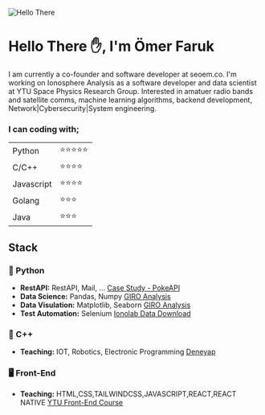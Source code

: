 ![Hello There](https://media1.giphy.com/media/xTiIzJSKB4l7xTouE8/giphy.gif?cid=ecf05e47h94cbuk9nrkiwj97g7x8q7kh5ng45pazkh6zresq&rid=giphy.gif&ct=g)
# Hello There ✋, I'm Ömer Faruk


I am currently a co-founder and software developer at seoem.co. I'm working on Ionosphere Analysis as a software developer and data scientist at YTU Space Physics Research Group. Interested in amatuer radio bands and satellite comms, machine learning algorithms, backend development, Network|Cybersecurity|System engineering.

### I can coding with;


|||
| --- |---|
|Python|:star::star::star::star::star:|
|C/C++|:star::star::star::star:|
|Javascript|:star::star::star::star:|
|Golang|:star::star::star:|
|Java|:star::star::star:|

## Stack
### :snake: Python
+ __RestAPI:__ RestAPI, Mail, ... [Case Study - PokeAPI](https://github.com/oemerfaruk/PokeAPI---Study-Case)
+ __Data Science:__ Pandas, Numpy [GIRO Analysis](https://github.com/oemerfaruk/GIRO_Analysis)
+ __Data Visulation:__ Matplotlib, Seaborn [GIRO Analysis](https://github.com/oemerfaruk/GIRO_Analysis)
+ __Test Automation:__ Selenium [Ionolab Data Download](https://github.com/oemerfaruk/ionolab-data-download)
### 📡 C++
+ __Teaching:__ IOT, Robotics, Electronic Programming [Deneyap](https://github.com/oemerfaruk/deneyap)
### :desktop_computer: Front-End
+ __Teaching:__ HTML,CSS,TAILWINDCSS,JAVASCRIPT,REACT,REACT NATIVE [YTU Front-End Course](https://github.com/oemerfaruk/YTU-Front-End)
